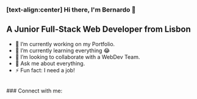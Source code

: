 ### [text-align:center] Hi there, I'm Bernardo 👋

## A Junior Full-Stack Web Developer from Lisbon
- 🔭 I’m currently working on my Portfolio.
- 🌱 I’m currently learning everything 😂
- 👯 I’m looking to collaborate with a WebDev Team. 
- 💬 Ask me about everything.
- ⚡ Fun fact: I need a job!
<br />
### Connect with me:
